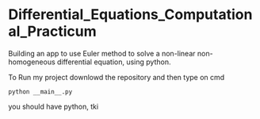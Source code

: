 # Differential_Equations_Computational_Practicum
Building an app to use Euler method to solve a non-linear non-homogeneous differential equation, using python.

To Run my project downlowd the repository and then 
type on cmd
```
python __main__.py
```
you should have python, tki
